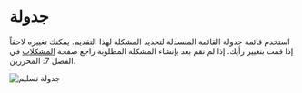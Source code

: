 # جدولة

استخدم قائمة جدولة القائمة المنسدلة لتحديد المشكلة لهذا التقديم. يمكنك تغييره لاحقاً إذا قمت بتغيير رأيك. إذا لم تقم بعد بإنشاء المشكلة المطلوبة راجع صفحة [المشكلات](https://docs.pkp.sfu.ca/learning-ojs-2/en/issues) في الفصل 7: المحررين.

![جدولة تسليم](images/chapter8/section_editor_scheduling.png)



